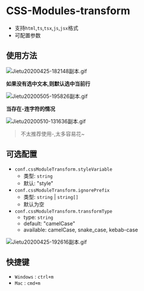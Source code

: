 # CSS-Modules-transform

- 支持`html`,`ts`,`tsx`,`js`,`jsx`格式
- 可配置参数

## 使用方法

![Jietu20200425-182148副本.gif](https://i.loli.net/2020/04/25/s8QoA5SByGlNZU2.gif)

**如果没有选中文本,则默认选中当前行**

![Jietu20200505-195826副本.gif](https://i.loli.net/2020/05/05/RxwTh78mv9UyaA5.gif)

**当存在`-`连字符的情况**

![Jietu20200510-131636副本.gif](https://i.loli.net/2020/05/10/Om6vf1BMuA5HcN8.gif)

> 不太推荐使用-,太多容易花~

## 可选配置

- `conf.cssModuleTransform.styleVariable` 
  - 类型: `string` 
  - 默认: "style"
- `conf.cssModuleTransform.ignorePrefix` 
  - 类型: `string` | `string[]` 
  - 默认为空
- `conf.cssModuleTransform.transformType` 
  - type: `string`
  - default: "camelCase"
  - available: camelCase, snake_case, kebab-case

![Jietu20200425-192616副本.gif](https://i.loli.net/2020/04/25/C4wdNUoa5BLA1q6.gif)

## 快捷键

- `Windows` : `ctrl+m`
- `Mac` : `cmd+m`
